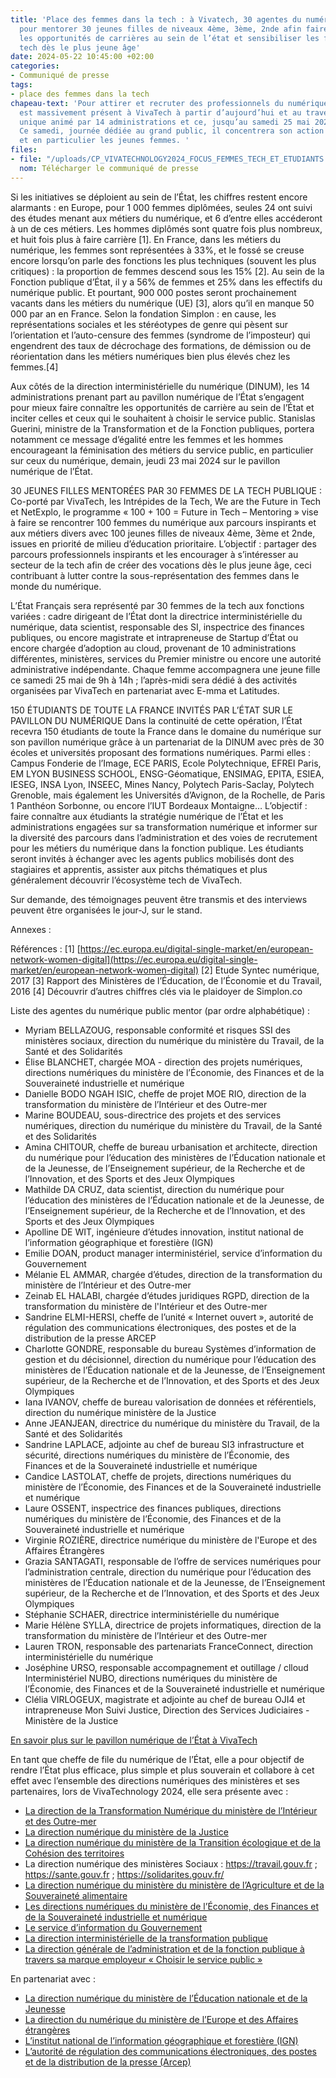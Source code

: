 ```yaml
---
title: 'Place des femmes dans la tech : à Vivatech, 30 agentes du numérique de l’État
  pour mentorer 30 jeunes filles de niveaux 4ème, 3ème, 2nde afin faire connaître
  les opportunités de carrières au sein de l’état et sensibiliser les femmes aux métiers
  tech dès le plus jeune âge'
date: 2024-05-22 10:45:00 +02:00
categories:
- Communiqué de presse
tags:
- place des femmes dans la tech
chapeau-text: 'Pour attirer et recruter des professionnels du numérique, l’État Français
  est massivement présent à VivaTech à partir d’aujourd’hui et au travers d’un stand
  unique animé par 14 administrations et ce, jusqu’au samedi 25 mai 2024 à Paris.
  Ce samedi, journée dédiée au grand public, il concentrera son action sur la jeunesse
  et en particulier les jeunes femmes. '
files:
- file: "/uploads/CP_VIVATECHNOLOGY2024_FOCUS_FEMMES_TECH_ET_ETUDIANTS.pdf"
  nom: Télécharger le communiqué de presse
---
```


Si les initiatives se déploient au sein de l’État, les chiffres restent encore alarmants : en Europe, pour 1 000 femmes diplômées, seules 24 ont suivi des études menant aux métiers du numérique, et 6 d’entre elles accéderont à un de ces métiers. Les hommes diplômés sont quatre fois plus nombreux, et huit fois plus à faire carrière [1]. En France, dans les métiers du numérique, les femmes sont représentées à 33%, et le fossé se creuse encore lorsqu’on parle des fonctions les plus techniques (souvent les plus critiques) : la proportion de femmes descend sous les 15% [2]. Au sein de la Fonction publique d’État, il y a 56% de femmes et 25% dans les effectifs du numérique public. 
Et pourtant, 900 000 postes seront prochainement vacants dans les métiers du numérique (UE) [3], alors qu’il en manque 50 000 par an en France. Selon la fondation Simplon : en cause, les représentations sociales et les stéréotypes de genre qui pèsent sur l’orientation et l’auto-censure des femmes (syndrome de l’imposteur) qui engendrent des taux de décrochage des formations, de démission ou de réorientation dans les métiers numériques bien plus élevés chez les femmes.[4]

Aux côtés de la direction interministérielle du numérique (DINUM), les 14 administrations prenant part au pavillon numérique de l’État s’engagent pour mieux faire connaître les opportunités de carrière au sein de l’État et inciter celles et ceux qui le souhaitent à choisir le service public. Stanislas Guerini, ministre de la Transformation et de la Fonction publiques, portera notamment ce message d’égalité entre les femmes et les hommes encourageant la féminisation des métiers du service public, en particulier sur ceux du numérique, demain, jeudi 23 mai 2024 sur le pavillon numérique de l’État.

30 JEUNES FILLES MENTORÉES PAR 30 FEMMES DE LA TECH PUBLIQUE :
Co-porté par VivaTech, les Intrépides de la Tech, We are the Future in Tech et NetExplo, le programme « 100 + 100 = Future in Tech – Mentoring » vise à faire se rencontrer 100 femmes du numérique aux parcours inspirants et aux métiers divers avec 100 jeunes filles de niveaux 4ème, 3ème et 2nde, issues en priorité de milieu d’éducation prioritaire. L’objectif : partager des parcours professionnels inspirants et les encourager à s’intéresser au secteur de la tech afin de créer des vocations dès le plus jeune âge,  ceci contribuant à lutter contre la sous-représentation des femmes dans le monde du numérique.

L’État Français sera représenté par 30 femmes de la tech aux fonctions variées : cadre dirigeant de l’État dont la directrice interministérielle du numérique, data scientist, responsable des SI, inspectrice des finances publiques, ou encore magistrate et intrapreneuse de Startup d’État ou encore chargée d’adoption au cloud, provenant de 10 administrations différentes, ministères, services du Premier ministre ou encore une autorité administrative indépendante. Chaque femme accompagnera une jeune fille ce samedi 25 mai de 9h à 14h ; l’après-midi sera dédié à des activités organisées par VivaTech en partenariat avec E-mma et Latitudes.

150 ÉTUDIANTS DE TOUTE LA FRANCE INVITÉS PAR L’ÉTAT SUR LE PAVILLON DU NUMÉRIQUE 
Dans la continuité de cette opération, l’État recevra 150 étudiants de toute la France dans le domaine du numérique sur son pavillon numérique grâce à un partenariat de la DINUM avec près de 30 écoles et universités proposant des formations numériques. Parmi elles : Campus Fonderie de l’Image, ECE PARIS, Ecole Polytechnique, EFREI Paris, EM LYON BUSINESS SCHOOL, ENSG-Géomatique, ENSIMAG, EPITA, ESIEA, IESEG, INSA Lyon, INSEEC, Mines Nancy, Polytech Paris-Saclay, Polytech Grenoble, mais également les Universités d’Avignon, de la Rochelle, de Paris 1 Panthéon Sorbonne, ou encore l’IUT Bordeaux Montaigne… L’objectif : faire connaître aux étudiants la stratégie numérique de l’État et les administrations engagées sur sa transformation numérique et informer sur la diversité des parcours dans l’administration et des voies de recrutement pour les métiers du numérique dans la fonction publique. Les étudiants seront invités à échanger avec les agents publics mobilisés dont des stagiaires et apprentis, assister aux pitchs thématiques et plus généralement découvrir l’écosystème tech de VivaTech. 

Sur demande, des témoignages peuvent être transmis et des interviews peuvent être organisées le jour-J, sur le stand.

Annexes :

Références : 
[1] [https://ec.europa.eu/digital-single-market/en/european-network-women-digital](https://ec.europa.eu/digital-single-market/en/european-network-women-digital)
[2] Etude Syntec numérique, 2017
[3] Rapport des Ministères de l’Éducation, de l’Économie et du Travail, 2016
[4] Découvrir d’autres chiffres clés via le plaidoyer de Simplon.co

Liste des agentes du numérique public mentor (par ordre alphabétique) :
* Myriam BELLAZOUG, responsable conformité et risques SSI des ministères sociaux, direction du numérique du ministère du Travail, de la Santé et des Solidarités
* Élise BLANCHET, chargée MOA - direction des projets numériques, directions numériques du ministère de l’Économie, des Finances et de la Souveraineté industrielle et numérique
* Danielle BODO NGAH ISIC, cheffe de projet MOE RIO, direction de la transformation du ministère de l’Intérieur et des Outre-mer
* Marine BOUDEAU, sous-directrice des projets et des services numériques, direction du numérique du ministère du Travail, de la Santé et des Solidarités
* Amina CHITOUR, cheffe de bureau urbanisation et architecte, direction du numérique pour l’éducation des ministères de l’Éducation nationale et de la Jeunesse, de l’Enseignement supérieur, de la Recherche et de l’Innovation, et des Sports et des Jeux Olympiques
* Mathilde DA CRUZ, data scientist, direction du numérique pour l’éducation des ministères de l’Éducation nationale et de la Jeunesse, de l’Enseignement supérieur, de la Recherche et de l’Innovation, et des Sports et des Jeux Olympiques
* Apolline DE WIT, ingénieure d’études innovation, institut national de l’information géographique et forestière (IGN)
* Emilie DOAN, product manager interministériel, service d’information du Gouvernement
* Mélanie EL AMMAR, chargée d’études, direction de la transformation du ministère de l’Intérieur et des Outre-mer
* Zeinab EL HALABI, chargée d’études juridiques RGPD, direction de la transformation du ministère de l'Intérieur et des Outre-mer
* Sandrine ELMI-HERSI, cheffe de l’unité « Internet ouvert », autorité de régulation des communications électroniques, des postes et de la distribution de la presse ARCEP
* Charlotte GONDRE, responsable du bureau Systèmes d’information de gestion et du décisionnel, direction du numérique pour l’éducation des ministères de l’Éducation nationale et de la Jeunesse, de l’Enseignement supérieur, de la Recherche et de l’Innovation, et des Sports et des Jeux Olympiques
* Iana IVANOV, cheffe de bureau valorisation de données et référentiels, direction du numérique ministère de la Justice
* Anne JEANJEAN, directrice du numérique du ministère du Travail, de la Santé et des Solidarités
* Sandrine LAPLACE, adjointe au chef de bureau SI3 infrastructure et sécurité, directions numériques du ministère de l’Économie, des Finances et de la Souveraineté industrielle et numérique
* Candice LASTOLAT, cheffe de projets, directions numériques du ministère de l’Économie, des Finances et de la Souveraineté industrielle et numérique
* Laure OSSENT, inspectrice des finances publiques, directions numériques du ministère de l’Économie, des Finances et de la Souveraineté industrielle et numérique
* Virginie ROZIÈRE, directrice numérique du ministère de l'Europe et des Affaires Étrangères
* Grazia SANTAGATI, responsable de l’offre de services numériques pour l’administration centrale, direction du numérique pour l’éducation des ministères de l’Éducation nationale et de la Jeunesse, de l’Enseignement supérieur, de la Recherche et de l’Innovation, et des Sports et des Jeux Olympiques
* Stéphanie SCHAER, directrice interministérielle du numérique
* Marie Hélène SYLLA, directrice de projets informatiques, direction de la transformation du ministère de l’Intérieur et des Outre-mer
* Lauren TRON, responsable des partenariats FranceConnect, direction interministérielle du numérique
* Joséphine URSO, responsable accompagnement et outillage / clloud Interministériel NUBO, directions numériques du ministère de l’Économie, des Finances et de la Souveraineté industrielle et numérique
* Clélia VIRLOGEUX, magistrate et adjointe au chef de bureau OJI4 et intrapreneuse Mon Suivi Justice, Direction des Services Judiciaires - Ministère de la Justice

[En savoir plus sur le pavillon numérique de l’État à VivaTech](https://www.numerique.gouv.fr/agenda/un-pavillon-du-numerique-de-lÉtat-a-vivatechnology-2024/) 


En tant que cheffe de file du numérique de l’État, elle a pour objectif de rendre l’État plus efficace, plus simple et plus souverain et collabore à cet effet avec l’ensemble des directions numériques des ministères et ses partenaires, lors de VivaTechnology 2024, elle sera présente avec :

* [La direction de la Transformation Numérique du ministère de l’Intérieur et des Outre-mer](https://www.interieur.gouv.fr/ministere/secretariat-general/direction-de-la-transformation-numerique)
* [La direction numérique du ministère de la Justice](https://www.justice.gouv.fr/)
* [La direction numérique du ministère de la Transition écologique et de la Cohésion des territoires](https://www.ecologie.gouv.fr/secretariat-general)
* La direction numérique des ministères Sociaux : https://travail.gouv.fr ; https://sante.gouv.fr ; https://solidarites.gouv.fr/
* [La direction numérique du ministère du ministère de l’Agriculture et de la Souveraineté alimentaire](https://agriculture.gouv.fr/)
* [Les directions numériques du ministère de l’Économie, des Finances et de la Souveraineté industrielle et numérique](https://www.economie.gouv.fr/)
* [Le service d’information du Gouvernement](https://www.info.gouv.fr/organisation/service-d-information-du-gouvernement-sig )
* [La direction interministérielle de la transformation publique](https://www.modernisation.gouv.fr/)
* [La direction générale de l’administration et de la fonction publique à travers sa marque employeur « Choisir le service public »](https://www.fonction-publique.gouv.fr/la-dgafp)

En partenariat avec :
* [La direction numérique du ministère de l’Éducation nationale et de la Jeunesse](https://www.education.gouv.fr/)
* [La direction du numérique du ministère de l’Europe et des Affaires étrangères](https://www.diplomatie.gouv.fr/fr/)
* [L’institut national de l’information géographique et forestière (IGN)](https://www.ign.fr/)
* [L’autorité de régulation des communications électroniques, des postes et de la distribution de la presse (Arcep)](https://www.arcep.fr/)


